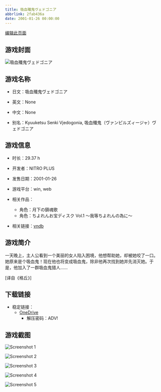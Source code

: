 ```yaml
---
title: 吸血殲鬼ヴェドゴニア
abbrlink: 2fab436a
date: 2001-01-26 00:00:00
---
```

[编辑此页面](https://github.com/ACG-3/ADV3-source/blob/main/source/_posts/games/%E5%90%B8%E8%A1%80%E6%AE%B2%E9%AC%BC%E3%83%B4%E3%82%A7%E3%83%89%E3%82%B4%E3%83%8B%E3%82%A2.md)

## 游戏封面

![吸血殲鬼ヴェドゴニア](https://pan.timero.xyz/d/onedrive/img_lib_001/%E5%90%B8%E8%A1%80%E6%AE%B2%E9%AC%BC%E3%83%B4%E3%82%A7%E3%83%89%E3%82%B4%E3%83%8B%E3%82%A2_cover.avif)


## 游戏名称

- 日文：吸血殲鬼ヴェドゴニア
- 英文：None
- 中文：None

- 别名：Kyuuketsu Senki Vjedogonia, 吸血殲鬼（ヴァンピルズィージャ）ヴェドゴニア


## 游戏信息

- 时长：29.37 h
- 开发者：NITRO PLUS
- 发售日期：2001-01-26
- 游戏平台：win, web
- 相关作品：
   - 角色：月下の鎮魂歌
   - 角色：ちよれんお宝ディスク Vol.1 ～我等ちよれんの為に～

- 相关链接：[vndb](https://vndb.org/v433)


## 游戏简介

一天晚上，主人公看到一个美丽的女人陷入困境，他想帮助她，却被她咬了一口。她原来是个吸血鬼！现在他也将变成吸血鬼，除非他再次找到她并先消灭她。于是，他加入了一群吸血鬼猎人......

[译自《格丘》]


## 下载链接

- 稳定链接：
    - [OneDrive](https://pan.timero.xyz/onedrive/adv_lib_001/%E5%90%B8%E8%A1%80%E6%AE%B2%E9%AC%BC%E3%83%B4%E3%82%A7%E3%83%89%E3%82%B4%E3%83%8B%E3%82%A2)
        - 解压密码：ADV!



## 游戏截图


![Screenshot 1](https://pan.timero.xyz/d/onedrive/img_lib_001/%E5%90%B8%E8%A1%80%E6%AE%B2%E9%AC%BC%E3%83%B4%E3%82%A7%E3%83%89%E3%82%B4%E3%83%8B%E3%82%A2_Screenshot_1.avif)

![Screenshot 2](https://pan.timero.xyz/d/onedrive/img_lib_001/%E5%90%B8%E8%A1%80%E6%AE%B2%E9%AC%BC%E3%83%B4%E3%82%A7%E3%83%89%E3%82%B4%E3%83%8B%E3%82%A2_Screenshot_2.avif)

![Screenshot 3](https://pan.timero.xyz/d/onedrive/img_lib_001/%E5%90%B8%E8%A1%80%E6%AE%B2%E9%AC%BC%E3%83%B4%E3%82%A7%E3%83%89%E3%82%B4%E3%83%8B%E3%82%A2_Screenshot_3.avif)

![Screenshot 4](https://pan.timero.xyz/d/onedrive/img_lib_001/%E5%90%B8%E8%A1%80%E6%AE%B2%E9%AC%BC%E3%83%B4%E3%82%A7%E3%83%89%E3%82%B4%E3%83%8B%E3%82%A2_Screenshot_4.avif)

![Screenshot 5](https://pan.timero.xyz/d/onedrive/img_lib_001/%E5%90%B8%E8%A1%80%E6%AE%B2%E9%AC%BC%E3%83%B4%E3%82%A7%E3%83%89%E3%82%B4%E3%83%8B%E3%82%A2_Screenshot_5.avif)

